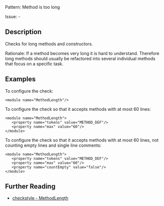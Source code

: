 Pattern: Method is too long

Issue: -

## Description

Checks for long methods and constructors. 

Rationale: If a method becomes very long it is hard to understand. Therefore long methods should usually be refactored into several individual methods that focus on a specific task. 

## Examples

To configure the check: 
    
    
    <module name="MethodLength"/>
            

To configure the check so that it accepts methods with at most 60 lines: 
    
    
    <module name="MethodLength">
       <property name="tokens" value="METHOD_DEF"/>
       <property name="max" value="60"/>
    </module>
            

To configure the check so that it accepts methods with at most 60 lines, not counting empty lines and single line comments: 
    
    
    <module name="MethodLength">
       <property name="tokens" value="METHOD_DEF"/>
       <property name="max" value="60"/>
       <property name="countEmpty" value="false"/>
    </module>

## Further Reading

* [checkstyle - MethodLength](http://checkstyle.sourceforge.net/config_sizes.html#MethodLength)